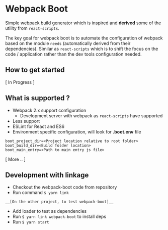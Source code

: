# Webpack Boot 

Simple webpack build generator which is inspired and __derived__ some of the utility from `react-scripts`. 

The key goal for webpack boot is to automate the configuration of webpack based on the module `needs` (automatically derived from their dependencies). Similar as `react-scripts` which is to shift the focus on the code / application rather than the dev tools configuration needed. 

## How to get started 
[ In Progress ]

## What is supported ?
* Webpack 2.x support configuration
    * Development server with webpack as `react-scripts` have supported
* Less support
* ESLint for React and ES6
* Environment specific configuration, will look for __.boot.env__ file
```
boot_project_dir=<Project location relative to root folder>
boot_build_dir=<Build folder location>
boot_main_entry=<Path to main entry js file>

```
[ More .. ]

## Development with linkage
* Checkout the webpack-boot code from repository
* Run command `$ yarn link`

`__[On the other project, to test webpack-boot]__`

* Add loader to test as dependencies
* Run `$ yarn link webpack-boot` to install deps
* Run `$ yarn start`

